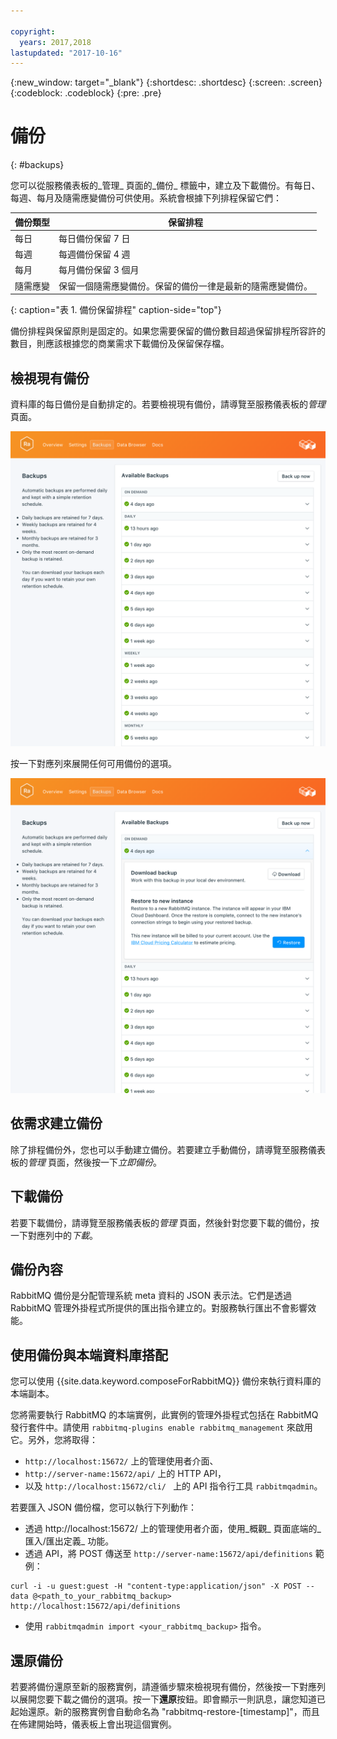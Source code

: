 ```yaml
---

copyright:
  years: 2017,2018
lastupdated: "2017-10-16"
---
```


{:new_window: target="_blank"}
{:shortdesc: .shortdesc}
{:screen: .screen}
{:codeblock: .codeblock}
{:pre: .pre}

# 備份
{: #backups}

您可以從服務儀表板的_管理_ 頁面的_備份_ 標籤中，建立及下載備份。有每日、每週、每月及隨需應變備份可供使用。系統會根據下列排程保留它們：

備份類型|保留排程
----------|-----------
每日|每日備份保留 7 日
每週|每週備份保留 4 週
每月|每月備份保留 3 個月
隨需應變|保留一個隨需應變備份。保留的備份一律是最新的隨需應變備份。
{: caption="表 1. 備份保留排程" caption-side="top"}

備份排程與保留原則是固定的。如果您需要保留的備份數目超過保留排程所容許的數目，則應該根據您的商業需求下載備份及保留保存檔。

## 檢視現有備份

資料庫的每日備份是自動排定的。若要檢視現有備份，請導覽至服務儀表板的*管理* 頁面。 

![備份](./images/rabbitmq-backups-show.png "服務儀表板中的備份清單")

按一下對應列來展開任何可用備份的選項。

![備份選項](./images/rabbitmq-backups-options.png "備份的選項。") 

## 依需求建立備份

除了排程備份外，您也可以手動建立備份。若要建立手動備份，請導覽至服務儀表板的*管理* 頁面，然後按一下*立即備份*。

## 下載備份

若要下載備份，請導覽至服務儀表板的*管理* 頁面，然後針對您要下載的備份，按一下對應列中的*下載*。

## 備份內容

RabbitMQ 備份是分配管理系統 meta 資料的 JSON 表示法。它們是透過 RabbitMQ 管理外掛程式所提供的匯出指令建立的。對服務執行匯出不會影響效能。

## 使用備份與本端資料庫搭配

您可以使用 {{site.data.keyword.composeForRabbitMQ}} 備份來執行資料庫的本端副本。

您將需要執行 RabbitMQ 的本端實例，此實例的管理外掛程式包括在 RabbitMQ 發行套件中。請使用 `rabbitmq-plugins enable rabbitmq_management` 來啟用它。另外，您將取得：

* `http://localhost:15672/` 上的管理使用者介面、
* `http://server-name:15672/api/` 上的 HTTP API，
* 以及 `http://localhost:15672/cli/ ` 上的 API 指令行工具 `rabbitmqadmin`。

若要匯入 JSON 備份檔，您可以執行下列動作：

* 透過 http://localhost:15672/ 上的管理使用者介面，使用_概觀_ 頁面底端的_匯入/匯出定義_ 功能。
* 透過 API，將 POST 傳送至 `http://server-name:15672/api/definitions` 範例：
```http
curl -i -u guest:guest -H "content-type:application/json" -X POST --data @<path_to_your_rabbitmq_backup> http://localhost:15672/api/definitions
```
* 使用 `rabbitmqadmin import <your_rabbitmq_backup>` 指令。

## 還原備份

若要將備份還原至新的服務實例，請遵循步驟來檢視現有備份，然後按一下對應列以展開您要下載之備份的選項。按一下**還原**按鈕。即會顯示一則訊息，讓您知道已起始還原。新的服務實例會自動命名為 "rabbitmq-restore-[timestamp]"，而且在佈建開始時，儀表板上會出現這個實例。
